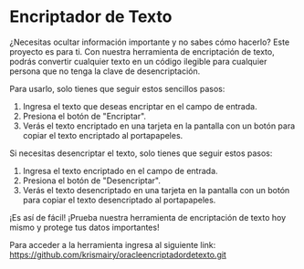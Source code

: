 # Encriptador de Texto 

¿Necesitas ocultar información importante y no sabes cómo hacerlo? Este proyecto es para ti. Con nuestra herramienta de encriptación de texto, podrás convertir cualquier texto en un código ilegible para cualquier persona que no tenga la clave de desencriptación.

Para usarlo, solo tienes que seguir estos sencillos pasos:
1. Ingresa el texto que deseas encriptar en el campo de entrada.
2. Presiona el botón de "Encriptar".
3. Verás el texto encriptado en una tarjeta en la pantalla con un botón para copiar el texto encriptado al portapapeles.

Si necesitas desencriptar el texto, solo tienes que seguir estos pasos:
1. Ingresa el texto encriptado en el campo de entrada.
2. Presiona el botón de "Desencriptar".
3. Verás el texto desencriptado en una tarjeta en la pantalla con un botón para copiar el texto desencriptado al portapapeles.

¡Es así de fácil! ¡Prueba nuestra herramienta de encriptación de texto hoy mismo y protege tus datos importantes!

Para acceder a la herramienta ingresa al siguiente link: https://github.com/krismairy/oracleencriptadordetexto.git
